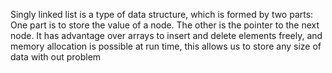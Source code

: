 Singly linked list is a type of data structure, which is formed by two parts:
One part is to store the value of a node.
The other is the pointer to the next node.
It has advantage over arrays to insert and delete elements freely, and memory allocation is possible at run time, this allows us to store any size of data with out problem
